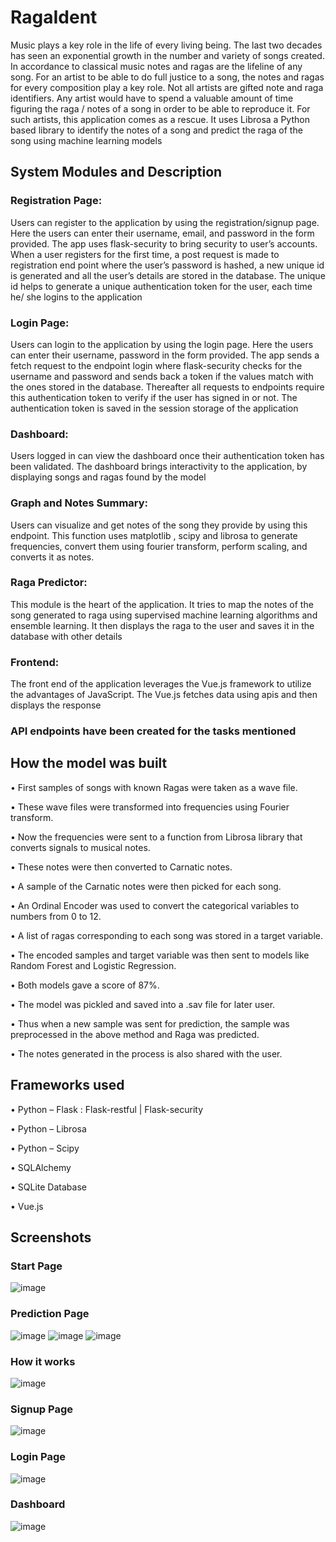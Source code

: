 # RagaIdent
Music plays a key role in the life of every living being. The last two decades has seen an exponential growth in the number and variety of songs created.
In accordance to classical music notes and ragas are the lifeline of any song. For an artist to be able to do full justice to a song, the notes and ragas for every composition play a key role.
Not all artists are gifted note and raga identifiers. Any artist would have to spend a valuable amount of time figuring the raga / notes of a song in order to be able to reproduce it.
For such artists, this application comes as a rescue. It uses Librosa a Python based library to identify the notes of a song and predict the raga of the song using machine learning models

## System Modules and Description
### Registration Page:
Users can register to the application by using the registration/signup page. Here the users can enter their username, email, and password in the form provided.
The app uses flask-security to bring security to user’s accounts. When a user registers for the first time, a post request is made to registration end point where the user’s password is hashed, a new unique id is generated and all the user’s details are stored in the database.
The unique id helps to generate a unique authentication token for the user, each time he/ she logins to the application

### Login Page:
Users can login to the application by using the login page. Here the users can enter their username, password in the form provided.
The app sends a fetch request to the endpoint login where flask-security checks for the username and password and sends back a token if the values match with the ones stored in the database.
Thereafter all requests to endpoints require this authentication token to verify if the user has signed in or not.
The authentication token is saved in the session storage of the application

### Dashboard:
Users logged in can view the dashboard once their authentication token has been validated. The dashboard brings interactivity to the application, by displaying songs and ragas found by the model 

### Graph and Notes Summary:
Users can visualize and get notes of the song they provide by using this     endpoint. This function uses matplotlib , scipy and librosa to generate frequencies, convert them using fourier transform, perform scaling, and converts it as notes.

### Raga Predictor:
This module is the heart of the application. It tries to map the notes of the song generated to raga using supervised machine learning algorithms and ensemble learning. It then displays the raga to the user and saves it in the database with other details

### Frontend:
The front end of the application leverages the Vue.js framework to utilize the advantages of JavaScript. The Vue.js fetches data using apis and then displays the response

### API endpoints have been created for the tasks mentioned

## How the model was built

•	First samples of songs with known Ragas were taken as a wave file.

•	These wave files were transformed into frequencies using Fourier transform.

•	Now the frequencies were sent to a function from Librosa library that converts signals to musical notes.

•	These notes were then converted to Carnatic notes.

•	A sample of the Carnatic notes were then picked for each song.

•	An Ordinal Encoder was used to convert the categorical variables to numbers from 0 to 12.

•	A list of ragas corresponding to each song was stored in a target variable.

•	The encoded samples and target variable was then sent to models like Random Forest and Logistic Regression. 

•	Both models gave a score of 87%. 

•	The model was pickled and saved into a .sav file for later user.

•	Thus when a new sample was sent for prediction, the sample was preprocessed in the above method and Raga was predicted.

•	The notes generated in the process is also shared with the user.

## Frameworks used

•	Python – Flask : 	Flask-restful |	Flask-security
  
•	Python – Librosa

•	Python – Scipy

•	SQLAlchemy

•	SQLite Database

•	Vue.js

## Screenshots

### Start Page
![image](https://user-images.githubusercontent.com/65553135/212360713-e74fc069-b263-41aa-8f2e-c3e390a9a4c0.png)

### Prediction Page
![image](https://user-images.githubusercontent.com/65553135/212360910-5d2de3c7-2beb-4646-8133-3d38515bf507.png)
![image](https://user-images.githubusercontent.com/65553135/212360933-734be37c-d561-46c1-866a-41eb686398bb.png)
![image](https://user-images.githubusercontent.com/65553135/212360956-74065257-fd5e-4526-b0b4-8a1ecc3b52ad.png)

### How it works
![image](https://user-images.githubusercontent.com/65553135/212361090-6f9c036a-4e36-43ff-9e5a-174063ecc9b4.png)

### Signup Page
![image](https://user-images.githubusercontent.com/65553135/212361834-7d39bba1-e2b1-4b6f-82ea-12df8ae2f4e2.png)

### Login Page
![image](https://user-images.githubusercontent.com/65553135/212361906-c8f822c9-b643-4b3c-a512-edd2545406f9.png)

### Dashboard
![image](https://user-images.githubusercontent.com/65553135/212361953-59b0acba-6a27-4a9f-9cb3-5bca708dda74.png)


 

